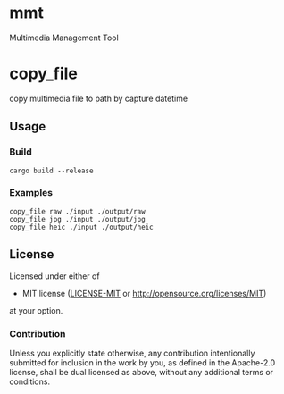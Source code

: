 # mmt
Multimedia Management Tool

# copy_file
copy multimedia file to path by capture datetime

## Usage
### Build
```shell
cargo build --release

```

### Examples
```shell
copy_file raw ./input ./output/raw
copy_file jpg ./input ./output/jpg
copy_file heic ./input ./output/heic
```

## License

Licensed under either of

 * MIT license ([LICENSE-MIT](LICENSE-MIT) or http://opensource.org/licenses/MIT)

at your option.

### Contribution

Unless you explicitly state otherwise, any contribution intentionally submitted
for inclusion in the work by you, as defined in the Apache-2.0 license, shall be dual licensed as above, without any
additional terms or conditions.